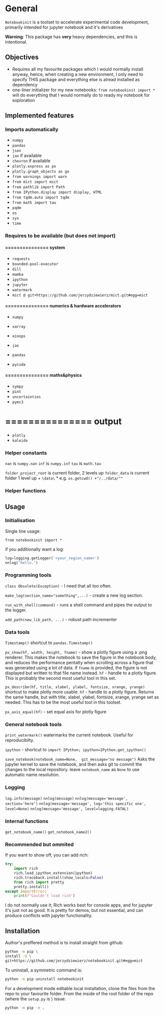 # General

`Notebookinit` is a toolset to accelerate experimental code development, primarily intended for jupyter notebook and it's derivatives

**Warning**:
This package has **very** heavy dependencies, and this is intentional. 


## Objectives
* Requires all my favourite packages which I would normally install anyway, hence, when creating a new environment, I only need to specify THIS package and everything else is alread installed as dependency
* one-liner initializer for my new notebooks: `from notebookinit import *`  will do everything that I would normally do to ready my notebook for exploration


## Implemented features

### Imports automatically

* `numpy`
* `pandas`
* `json`
* `jax` if available
* `chevron` if available
* `plotly.express as px`
* `plotly.graph_objects as go`
* `from warnings import warn`
* `from mict import mict`
* `from pathlib import Path`
* `from IPython.display import display, HTML`
* `from tqdm.auto import tqdm`
* `from math import tau`
* `pqdm`
* `os`
* `sys`
* `time`

### Requires to be available (but does not import)

#### =============== system


* `requests`
* `bounded-pool-executor`
* `dill`
* `mamba`
* `ipython`
* `jupyter`
* `watermark`
* `mict @ git+https://github.com/jerzydziewierz/mict.git#egg=mict`

#### =============== numerics & hardware accelerators

* `numpy`
* `xarray`
* `einops`
* `jax`
* `pandas`

* `pycuda`

#### =============== maths&physics

* `sympy`
* `pint`
* `uncertainties`
* `pymc3`


# =============== output
* `plotly`
* `kaleido`


### Helper constants


`nan` is `numpy.nan`
`inf` is `numpy.inf`
`tau` is `math.tau`

`folder_project_root` is current folder, 2 levels up
`folder_data` is current folder 1 level up + `\data\` 
	* e.g. `os.getcwd() +"/../data/""`


### Helper functions




## Usage

### Initialisation
Single line usage:

`from notebookinit import *`

if you additionally want a log:

```python
log=logging.getLogger('<your_region_name>')
nnlog('hello.')
```

### Programming tools

`class Obsolete(Exception)` - I need that all too often. 

`make_log(section_name="something",...)` - create a new log section. 

`run_with_shell(command)` - runs a shell command and pipes the output to the logger.

`add_path(new_lib_path, ...)` - robust path incrementer



### Data tools

`Timestamp()` shortcut to `pandas.Timestamp()` 

`px_show(hf, width, height, fname)` - show a plotly figure using a .png renderer. This makes the notebook to save the figure in the notebook body, and reduces the performance pentalty when scrolling across a figure that was generated using a lot of data. if `fname` is provided, the figure is not displayed but written to that file name instead. `hf` - handle to a plotly figure. This is probably the second most useful tool in this set.

`px_describe(hf, title, xlabel, ylabel, fontsize, xrange, yrange)` shortcut to make plotly more usable. `hf` - handle to a plotly figure. Returns the same handle, but with title, xlabel, ylabel, fontsize, xrange, yrange set as needed. This has to be the most useful tool in this toolset. 

`px_axis_equal(hf)` - set equal axis for plotly figure




### General notebook tools

`print_watermark()` watermarks the current notebook. Useful for reproducibilty.

`ipython` - shortcut to `import IPython; ipython=IPython.get_ipython()`

`save_notebook(notebook_name=None,  git_message="no message")` 
Asks the jupyter kernel to save the notebook, and then asks git to commit the changes to the local repository. leave `notebook_name` as `None` to use automatic name resolution. 


### Logging


`log.info(message)`
`nnlog(message)`
`nnlog(message='message', section='here')`
`nnlog(message='message', log='this specific one', level=None)`
`nnlog(message='message', level=logging.FATAL)`

### Internal functions

`get_notebook_name()` 
`get_notebook_name2()` 



### Recommended but ommited

If you want to show off, you can add rich:

```python
try:
	import rich
	rich.load_ipython_extension(ipython)
	rich.traceback.install(show_locals=False)
	from rich import pretty
	pretty.install()
except ImportError:
	print(f"Couldn't load rich")
```

I do not normally use it; Rich works best for console apps, and for jupyter it's just not as good. It is pretty for demos, but not essential, and can produce conflicts with jupyter functionality.

## Installation

Author's preffered method is to install straight from github:

```bash
python -m pip \
install -U \
git+https://github.com/jerzydziewierz/notebookinit.git#egg=mict
```


To uninstall, a symmetric command is:

```bash
python -m pip uninstall notebookinit
```

For a development mode editable local installation, 
clone the files from the repo to your favourite folder. 
From the inside of the root folder of the repo 
(where the `setup.py` is ) issue:

```bash
python -m pip -e .
```
